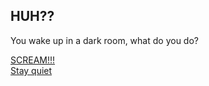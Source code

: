 ## HUH??

You wake up in a dark room, what do you do? 

[SCREAM!!!](scream.md)  
[Stay quiet](quiet.md)
